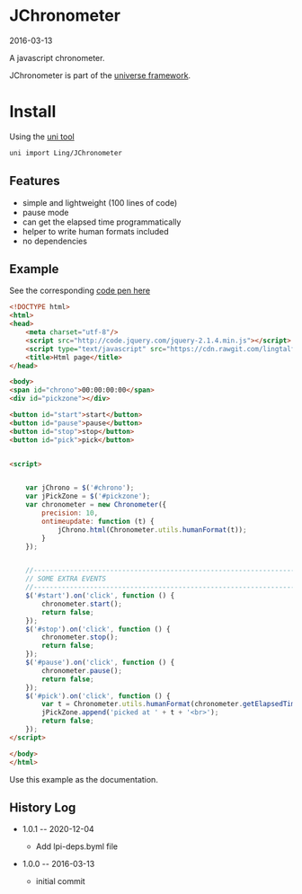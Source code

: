 JChronometer
================
2016-03-13


A javascript chronometer.




JChronometer is part of the [universe framework](https://github.com/karayabin/universe-snapshot).


Install
=============


Using the [uni tool](https://github.com/lingtalfi/universe-naive-importer)
```bash
uni import Ling/JChronometer
```





Features
-------------

- simple and lightweight (100 lines of code)
- pause mode
- can get the elapsed time programmatically
- helper to write human formats included
- no dependencies





Example
------------


See the corresponding [code pen here](http://codepen.io/anon/pen/YqGNzX)


```html
<!DOCTYPE html>
<html>
<head>
    <meta charset="utf-8"/>
    <script src="http://code.jquery.com/jquery-2.1.4.min.js"></script>
    <script type="text/javascript" src="https://cdn.rawgit.com/lingtalfi/jChronometer/master/www/libs/jchronometer/js/jchronometer.js"></script>
    <title>Html page</title>
</head>

<body>
<span id="chrono">00:00:00:00</span>
<div id="pickzone"></div>

<button id="start">start</button>
<button id="pause">pause</button>
<button id="stop">stop</button>
<button id="pick">pick</button>


<script>


    var jChrono = $('#chrono');
    var jPickZone = $('#pickzone');
    var chronometer = new Chronometer({
        precision: 10,
        ontimeupdate: function (t) {
            jChrono.html(Chronometer.utils.humanFormat(t));
        }
    });


    //------------------------------------------------------------------------------/
    // SOME EXTRA EVENTS
    //------------------------------------------------------------------------------/
    $('#start').on('click', function () {
        chronometer.start();
        return false;
    });
    $('#stop').on('click', function () {
        chronometer.stop();
        return false;
    });
    $('#pause').on('click', function () {
        chronometer.pause();
        return false;
    });
    $('#pick').on('click', function () {
        var t = Chronometer.utils.humanFormat(chronometer.getElapsedTime());
        jPickZone.append('picked at ' + t + '<br>');
        return false;
    });
</script>

</body>
</html>
```

Use this example as the documentation.





History Log
------------------
    

- 1.0.1 -- 2020-12-04

    - Add lpi-deps.byml file

- 1.0.0 -- 2016-03-13

    - initial commit
    
    